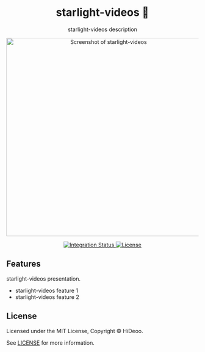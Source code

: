<div align="center">
  <h1>starlight-videos 🚧</h1>
  <p>starlight-videos description</p>
  <p>
    <a href="https://dummyimage.com/520x350/121212/cdc8be.png&text=screenshot" title="Screenshot of starlight-videos">
      <img alt="Screenshot of starlight-videos" src="https://dummyimage.com/520x350/121212/cdc8be.png&text=screenshot" width="520" />
    </a>
  </p>
</div>

<div align="center">
  <a href="https://github.com/HiDeoo/starlight-videos/actions/workflows/integration.yml">
    <img alt="Integration Status" src="https://github.com/HiDeoo/starlight-videos/actions/workflows/integration.yml/badge.svg" />
  </a>
  <a href="https://github.com/HiDeoo/starlight-videos/blob/main/LICENSE">
    <img alt="License" src="https://badgen.net/github/license/HiDeoo/starlight-videos" />
  </a>
  <br />
</div>

## Features

starlight-videos presentation.

- starlight-videos feature 1
- starlight-videos feature 2

## License

Licensed under the MIT License, Copyright © HiDeoo.

See [LICENSE](https://github.com/HiDeoo/starlight-videos/blob/main/LICENSE) for more information.
